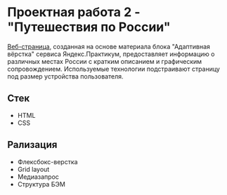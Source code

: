 # Проектная работа 2 - "Путешествия по России"

[Веб-страница](https://dumisel.github.io/russian-travel/), созданная на основе материала блока "Адаптивная вёрстка" сервиса Яндекс.Практикум, предоставляет информацию о различных местах России с кратким описанием и графическим сопровождением. Используемые технологии подстраивают страницу под размер устройства пользователя.

## Стек

- HTML
- CSS

## Рализация

- Флексбокс-верстка
- Grid layout
- Медиазапрос
- Структура БЭМ
